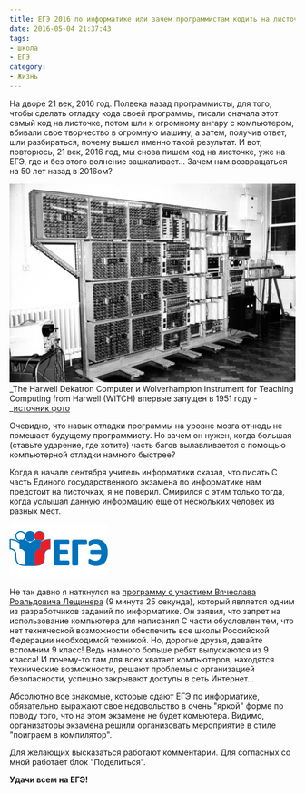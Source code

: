 ```yaml
---
title: ЕГЭ 2016 по информатике или зачем программистам кодить на листочке?
date: 2016-05-04 21:37:43
tags:
- школа
- ЕГЭ
category:
- Жизнь
---
```


На дворе 21 век, 2016 год. Полвека назад программисты, для того, чтобы сделать отладку кода своей программы, писали сначала этот самый код на листочке, потом шли к огромному ангару с компьютером, вбивали свое творчество в огромную машину, а затем, получив ответ, шли разбираться, почему вышел именно такой результат. И вот, повторюсь, 21 век, 2016 год, мы снова пишем код на листочке, уже на ЕГЭ, где и без этого волнение зашкаливает... Зачем нам возвращаться на 50 лет назад в 2016ом? <!--more--> 

![](/content/2016/05/ege-inform/old.jpg)
_The Harwell Dekatron Computer и Wolverhampton Instrument for Teaching Computing from Harwell (WITCH) впервые запущен в 1951 году - _[источник фото](http://itc.ua/blogs/samyj_staryj_britanskij_kompyuter_vnov_zarabotaet_40574/)

Очевидно, что навык отладки программы на уровне мозга отнюдь не помешает будущему программисту. Но зачем он нужен, когда большая (ставьте ударение, где хотите) часть багов вылавливается с помощью компьютерной отладки намного быстрее?

Когда в начале сентября учитель информатики сказал, что писать С часть Единого государственного экзамена по информатике нам предстоит на листочках, я не поверил. Смирился с этим только тогда, когда услышал данную информацию еще от нескольких человек из разных мест. 

![](/content/2016/05/ege-inform/logo.png)

Не так давно я наткнулся на [программу с участием Вячеслава Роальдовича Лещинера](http://4ege.ru/informatika/51892-ege-po-informatike-v-2016-godu.html) (9 минута 25 секунда), который является одним из разработчиков заданий по информатике. Он заявил, что запрет на использование компьютера для написания С части обусловлен тем, что нет технической возможности обеспечить все школы Российской Федерации необходимой техникой. Но, дорогие друзья, давайте вспомним 9 класс! Ведь намного больше ребят выпускаются из 9 класса! И почему-то там для всех хватает компьютеров, находятся технические возможности, решают проблемы с организацией безопасности, успешно закрывают доступы в сеть Интернет... 

Абсолютно все знакомые, которые сдают ЕГЭ по информатике, обязательно выражают свое недовольство в очень "яркой" форме по поводу того, что на этом экзамене не будет комьютера. Видимо, организаторы экзамена решили организовать мероприятие в стиле "поиграем в компилятор".

Для желающих высказаться работают комментарии. Для согласных со мной работает блок "Поделиться". 

**Удачи всем на ЕГЭ!**


